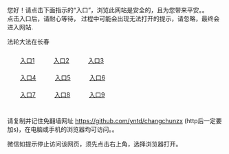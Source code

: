 您好！请点击下面指示的“入口”，浏览此网站是安全的，且为您带来平安。。 <br/>
点击入口后，请耐心等待， 过程中可能会出现无法打开的提示，请忽略，最终会进入网站. </br>

法轮大法在长春<br/>
<div style="padding:10px"><a style="margin:20px" target="_blank" href="https://d3trymiueea5io.cloudfront.net/2Qpsp?nzyqybc" id="ccLink1" rel="nofollow">入口1</a> <a target="_blank" style="margin:20px" href="https://dxdrcjgp7mmxd.cloudfront.net/2Qpsp?tbcpgk" id="ccLink2" rel="nofollow">入口2</a> <a style="margin:20px" target="_blank" href="https://d1c6cvjmqmz7zp.cloudfront.net/2Qpsp?adfqqfi" id="ccLink3" rel="nofollow">入口3</a></div>

<div style="padding:10px" ><a style="margin:20px" target="_blank" href="https://d3trymiueea5io.cloudfront.net/2Qpsp?nzyqybc" id="ccLink4" rel="nofollow">入口4</a> <a style="margin:20px" href="https://dxdrcjgp7mmxd.cloudfront.net/2Qpsp?tbcpgk" target="_blank" id="ccLink5" rel="nofollow">入口5</a> <a style="margin:20px" href="https://d1c6cvjmqmz7zp.cloudfront.net/2Qpsp?adfqqfi" target="_blank" id="ccLink6" rel="nofollow">入口6</a></div>

<div style="padding:10px"><a style="margin:20px" target="_blank" href="https://d3trymiueea5io.cloudfront.net/2Qpsp?nzyqybc" id="ccLink7" rel="nofollow">入口7</a> <a style="margin:20px" href="https://dxdrcjgp7mmxd.cloudfront.net/2Qpsp?tbcpgk" target="_blank" id="ccLink8" rel="nofollow">入口8</a> <a style="margin:20px" target="_blank" href="https://d1c6cvjmqmz7zp.cloudfront.net/2Qpsp?adfqqfi" id="ccLink9" rel="nofollow">入口9</a></div>

<br/>



请复制并记住免翻墙网址 https://github.com/yntd/changchunzx (http后一定要加s)，在电脑或手机的浏览器均可访问。。<br/>

微信如提示停止访问该网页，须先点击右上角，选择浏览器打开。
